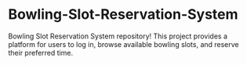 # Bowling-Slot-Reservation-System
Bowling Slot Reservation System repository!  This project provides a platform for users to log in, browse available bowling slots, and reserve their preferred time.
